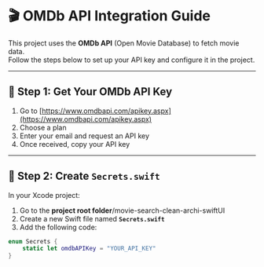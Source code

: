 # 🎬 OMDb API Integration Guide

This project uses the **OMDb API** (Open Movie Database) to fetch movie data.  
Follow the steps below to set up your API key and configure it in the project.

---

## 🔑 Step 1: Get Your OMDb API Key

1. Go to [https://www.omdbapi.com/apikey.aspx](https://www.omdbapi.com/apikey.aspx)
2. Choose a plan
3. Enter your email and request an API key
4. Once received, copy your API key

---

## 🧾 Step 2: Create `Secrets.swift`

In your Xcode project:

1. Go to the **project root folder**/movie-search-clean-archi-swiftUI
2. Create a new Swift file named **`Secrets.swift`**
3. Add the following code:

```swift
enum Secrets {
    static let omdbAPIKey = "YOUR_API_KEY"
}
